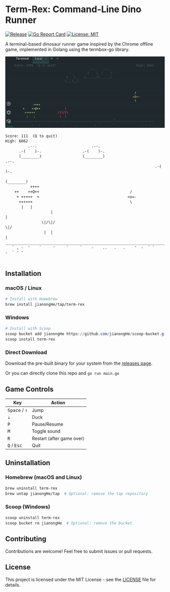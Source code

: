 # Term-Rex: Command-Line Dino Runner

[![Release](https://img.shields.io/github/v/release/jianongHe/term-rex)](https://github.com/jianongHe/term-rex/releases/latest)
[![Go Report Card](https://goreportcard.com/badge/github.com/jianongHe/term-rex)](https://goreportcard.com/report/github.com/jianongHe/term-rex)
[![License: MIT](https://img.shields.io/badge/License-MIT-yellow.svg)](https://opensource.org/licenses/MIT)

A terminal-based dinosaur runner game inspired by the Chrome offline game, implemented in Golang using the termbox-go library.

![Term-Rex Game Demo](./assets/demo.gif)

```
Score: 111  (Q to quit)                                               High: 6062
          .--.                        .--.                                      
      .-(    )-.                  .-(    )-.                                    
      (________)                  (________)                          .--.      
                                                                  .-(    )-.        
                                                                  (________)         
           ++++                                                                        
    ++    ++Q++                                        /                             
     + +++++  +                                       <o=-                          
      ++++++                                           \                          
       |   |   
                    |                                                       |       
                \|/\|/                                                     \|/       
                 |  |                                                       |       
________________________________________________________________________________
   ` , -  '    `     '     `     `    -    ..   .   .    '  -  ` `    -  ` ' '  


```

## Installation

### macOS / Linux

```bash
# Install with Homebrew
brew install jianongHe/tap/term-rex
```

### Windows

```powershell
# Install with Scoop
scoop bucket add jianongHe https://github.com/jianongHe/scoop-bucket.git
scoop install term-rex
```

### Direct Download

Download the pre-built binary for your system from the [releases page](https://github.com/jianongHe/term-rex/releases/latest).

Or you can directly clone this repo and `go run main.go`

## Game Controls

| Key                             | Action |
|---------------------------------|--------|
| <kbd>Space</kbd> / <kbd>↑</kbd> | Jump |
| <kbd>↓</kbd>                    | Duck |
| <kbd>P</kbd>                    | Pause/Resume |
| <kbd>M</kbd>                    | Toggle sound |
| <kbd>R</kbd>                    | Restart (after game over) |
| <kbd>Q</kbd> / <kbd>Esc</kbd>   | Quit |

## Uninstallation

### Homebrew (macOS and Linux)

```bash
brew uninstall term-rex
brew untap jianongHe/tap  # Optional: remove the tap repository
```

### Scoop (Windows)

```powershell
scoop uninstall term-rex
scoop bucket rm jianongHe  # Optional: remove the bucket
```

## Contributing

Contributions are welcome! Feel free to submit issues or pull requests.

## License

This project is licensed under the MIT License - see the [LICENSE](LICENSE) file for details.
